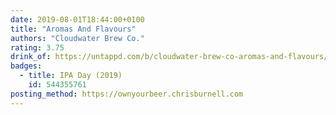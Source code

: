 ```yaml
---
date: 2019-08-01T18:44:00+0100
title: "Aromas And Flavours"
authors: "Cloudwater Brew Co."
rating: 3.75
drink_of: https://untappd.com/b/cloudwater-brew-co-aromas-and-flavours/3298296
badges:
  - title: IPA Day (2019)
    id: 544355761
posting_method: https://ownyourbeer.chrisburnell.com
---
```


